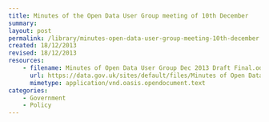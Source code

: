 ```yaml
---
title: Minutes of the Open Data User Group meeting of 10th December
summary: 
layout: post
permalink: /library/minutes-open-data-user-group-meeting-10th-december
created: 18/12/2013
revised: 18/12/2013
resources:
    - filename: Minutes of Open Data User Group Dec 2013 Draft Final.odt
      url: https://data.gov.uk/sites/default/files/Minutes of Open Data User Group Dec 2013 Draft Final.odt
      mimetype: application/vnd.oasis.opendocument.text
categories:
    - Government
    - Policy
---
```


